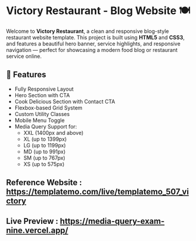 # Victory Restaurant - Blog Website 🍽️

Welcome to **Victory Restaurant**, a clean and responsive blog-style restaurant website template. This project is built using **HTML5** and **CSS3**, and features a beautiful hero banner, service highlights, and responsive navigation — perfect for showcasing a modern food blog or restaurant service online.

## 🚀 Features

- Fully Responsive Layout
- Hero Section with CTA
- Cook Delicious Section with Contact CTA
- Flexbox-based Grid System
- Custom Utility Classes
- Mobile Menu Toggle
- Media Query Support for:
  - XXL (1400px and above)
  - XL (up to 1399px)
  - LG (up to 1199px)
  - MD (up to 991px)
  - SM (up to 767px)
  - XS (up to 575px)
## Reference Website : https://templatemo.com/live/templatemo_507_victory
## Live Preview : https://media-query-exam-nine.vercel.app/
